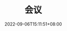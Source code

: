 ---
title: "会议"
date: 2022-09-06T15:11:51+08:00
draft: true
# description
description: "This is meta description"
---